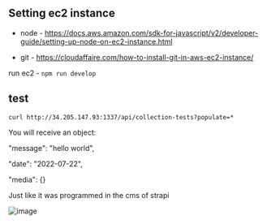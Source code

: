## Setting ec2 instance

* node - https://docs.aws.amazon.com/sdk-for-javascript/v2/developer-guide/setting-up-node-on-ec2-instance.html

* git - https://cloudaffaire.com/how-to-install-git-in-aws-ec2-instance/

run ec2 - `npm run develop`


## test

`curl http://34.205.147.93:1337/api/collection-tests?populate=*`

You will receive an object:

"message": "hello world",

"date": "2022-07-22",

"media": {}

Just like it was programmed in the cms of strapi

![image](https://user-images.githubusercontent.com/47106171/180499764-49de4289-393c-416a-a9e6-860ab4d3b752.png)
